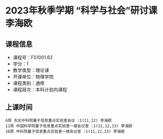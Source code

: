 # 2023年秋季学期 “科学与社会”研讨课 李海欧






## 课程信息

- 课程号：FS1001.62
- 学分：1
- 教学类型：理论课
- 开课单位：物理学院
- 课程类别：通修
- 课程层次：本科计划内课程

## 上课时间

```
4周 东区中科院量子信息重点实验室会议 :1(11,12) 李海欧
11周 中国科学院量子信息重点实验室一楼会议室 :1(11,12,13) 李海欧
16周 中科院量子信息重点实验室一楼会议室 :1(11,12,13) 李海欧
```

